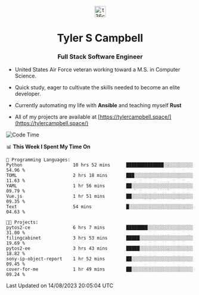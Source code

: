 <p align="center">
<a href="https://www.linkedin.com/in/t36campbell" target="blank"><img align="center" src="https://ik.imagekit.io/t36campbell/Portfolio/linkedin.png.original_m8bbGgPh6.png" alt="t36campbell" height="30" width="30" /></a>
</p>
<h1 align="center">Tyler S Campbell</h1>
<h3 align="center">Full Stack Software Engineer</h3>

* United States Air Force veteran working toward a M.S. in Computer Science.

* Quick study, eager to cultivate the skills needed to become an elite developer.

* Currently automating my life with **Ansible** and teaching myself **Rust**

* All of my projects are available at [https://tylercampbell.space/](https://tylercampbell.space/)

<!--START_SECTION:waka-->
![Code Time](http://img.shields.io/badge/Code%20Time-2%2C697%20hrs%2033%20mins-blue)

📊 **This Week I Spent My Time On** 

```text
💬 Programming Languages: 
Python                   10 hrs 52 mins      ██████████████░░░░░░░░░░░   54.96 % 
TOML                     2 hrs 18 mins       ███░░░░░░░░░░░░░░░░░░░░░░   11.63 % 
YAML                     1 hr 56 mins        ██░░░░░░░░░░░░░░░░░░░░░░░   09.79 % 
Vue.js                   1 hr 51 mins        ██░░░░░░░░░░░░░░░░░░░░░░░   09.35 % 
Text                     54 mins             █░░░░░░░░░░░░░░░░░░░░░░░░   04.63 % 

🐱‍💻 Projects: 
pytos2-ce                6 hrs 7 mins        ████████░░░░░░░░░░░░░░░░░   31.00 % 
filingcabinet            3 hrs 53 mins       █████░░░░░░░░░░░░░░░░░░░░   19.69 % 
pytos2-ee                3 hrs 43 mins       █████░░░░░░░░░░░░░░░░░░░░   18.82 % 
sony-ip-object-report    1 hr 52 mins        ██░░░░░░░░░░░░░░░░░░░░░░░   09.45 % 
cover-for-me             1 hr 49 mins        ██░░░░░░░░░░░░░░░░░░░░░░░   09.24 % 
```


 Last Updated on 14/08/2023 20:05:04 UTC
<!--END_SECTION:waka-->
